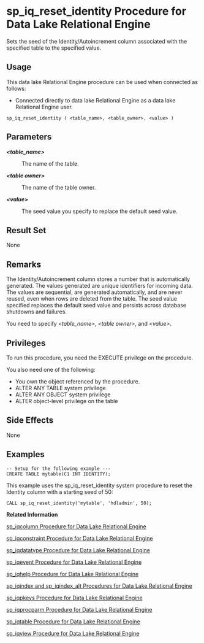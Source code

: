 <!-- loioa5b4402f84f21015970e99c2e7a4deaf -->

# sp\_iq\_reset\_identity Procedure for Data Lake Relational Engine

Sets the seed of the Identity/Autoincrement column associated with the specified table to the specified value.



<a name="loioa5b4402f84f21015970e99c2e7a4deaf__section_umy_gqn_14b"/>

## Usage

This data lake Relational Engine procedure can be used when connected as follows:

-   Connected directly to data lake Relational Engine as a data lake Relational Engine user.



```
sp_iq_reset_identity ( <table_name>, <table_owner>, <value> )
```



<a name="loioa5b4402f84f21015970e99c2e7a4deaf__iq_refbb_1734"/>

## Parameters


<dl>
<dt><b>

*<table\_name\>*

</b></dt>
<dd>

The name of the table.



</dd>
</dl>


<dl>
<dt><b>

*<table owner\>*

</b></dt>
<dd>

The name of the table owner.



</dd><dt><b>

*<value\>*

</b></dt>
<dd>

The seed value you specify to replace the default seed value.



</dd>
</dl>



<a name="loioa5b4402f84f21015970e99c2e7a4deaf__section_kbl_bbv_xyb"/>

## Result Set

None



<a name="loioa5b4402f84f21015970e99c2e7a4deaf__iq_refbb_1736"/>

## Remarks

The Identity/Autoincrement column stores a number that is automatically generated. The values generated are unique identifiers for incoming data. The values are sequential, are generated automatically, and are never reused, even when rows are deleted from the table. The seed value specified replaces the default seed value and persists across database shutdowns and failures.

You need to specify *<table\_name\>*, *<table owner\>*, and *<value\>*.



<a name="loioa5b4402f84f21015970e99c2e7a4deaf__iq_refbb_1735"/>

## Privileges

To run this procedure, you need the EXECUTE privilege on the procedure. 

You also need one of the following:

-   You own the object referenced by the procedure.
-   ALTER ANY TABLE system privilege
-   ALTER ANY OBJECT system privilege
-   ALTER object-level privilege on the table



## Side Effects

None



<a name="loioa5b4402f84f21015970e99c2e7a4deaf__section_nyx_y3f_nbb"/>

## Examples

```
-- Setup for the following example ---
CREATE TABLE mytable(C1 INT IDENTITY);
```

This example uses the sp\_iq\_reset\_identity system procedure to reset the Identity column with a starting seed of 50:

```
CALL sp_iq_reset_identity('mytable', 'hdladmin', 50);
```

**Related Information**  


[sp\_iqcolumn Procedure for Data Lake Relational Engine](sp-iqcolumn-procedure-for-data-lake-relational-engine-a59eafa.md "Displays information about columns in a database.")

[sp\_iqconstraint Procedure for Data Lake Relational Engine](sp-iqconstraint-procedure-for-data-lake-relational-engine-a5a0395.md "Lists referential integrity constraints defined using CREATE TABLE or ALTER TABLE for the specified table or column.")

[sp\_iqdatatype Procedure for Data Lake Relational Engine](sp-iqdatatype-procedure-for-data-lake-relational-engine-a5a247c.md "Displays information about system data types and user-defined data types.")

[sp\_iqevent Procedure for Data Lake Relational Engine](sp-iqevent-procedure-for-data-lake-relational-engine-a5a872a.md "Displays information about system and user-defined events.")

[sp\_iqhelp Procedure for Data Lake Relational Engine](sp-iqhelp-procedure-for-data-lake-relational-engine-a5a978b.md "Displays information about system and user-defined objects and data types.")

[sp\_iqindex and sp\_iqindex\_alt Procedures for Data Lake Relational Engine](sp-iqindex-and-sp-iqindex-alt-procedures-for-data-lake-relational-engine-a5aa7ea.md "Lists information about indexes.")

[sp\_iqpkeys Procedure for Data Lake Relational Engine](sp-iqpkeys-procedure-for-data-lake-relational-engine-a5b1c11.md "Displays information about primary keys and primary key constraints by table, column, table owner, or for all data lake Relational Engine tables in the database.")

[sp\_iqprocparm Procedure for Data Lake Relational Engine](sp-iqprocparm-procedure-for-data-lake-relational-engine-a5b2c2d.md "Displays information about stored procedure parameters, including result set variables and SQLSTATE/SQLCODE error values.")

[sp\_iqtable Procedure for Data Lake Relational Engine](sp-iqtable-procedure-for-data-lake-relational-engine-a5b959d.md "Displays information about tables in the database.")

[sp\_iqview Procedure for Data Lake Relational Engine](sp-iqview-procedure-for-data-lake-relational-engine-a5bdee7.md "Displays information about views in a database.")

